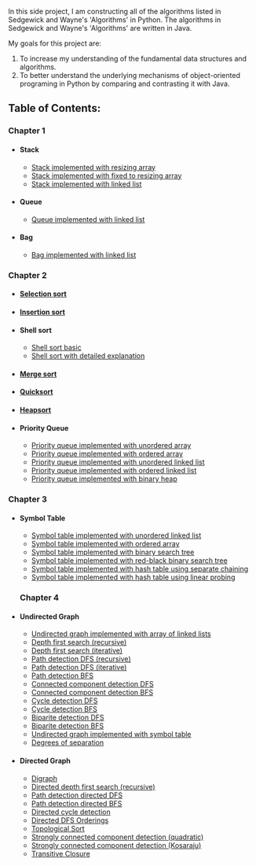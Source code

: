 In this side project, I am constructing all of the algorithms listed in Sedgewick and Wayne's 'Algorithms' in Python. 
The algorithms in Sedgewick and Wayne's 'Algorithms' are written in Java. 

My goals for this project are:
1. To increase my understanding of the fundamental data structures and algorithms. 
2. To better understand the underlying mechanisms of object-oriented programing in Python by comparing and contrasting it with Java.

## Table of Contents:

### Chapter 1
- #### Stack<br>
  - [Stack implemented with resizing array](chapter_1/stack/stack_resizingarray.py)<br>
  - [Stack implemented with fixed to resizing array](chapter_1/stack/stack_resizingarray.py)<br>
  - [Stack implemented with linked list](chapter_1/stack/stack_resizingarray.py)<br>
- #### Queue<br>
  - [Queue implemented with linked list](chapter_1/queue/queue_linkedlist.py)<br>
- #### Bag<br>
  - [Bag implemented with linked list](chapter_1/bag/bag_linkedlist.py)<br>
  
  
  
### Chapter 2
- #### [Selection sort](chapter_2/selection_sort/selection_sort.py)<br>
- #### [Insertion sort](chapter_2/insertion_sort/insertion_sort.py)<br>
- #### Shell sort<br>
  - [Shell sort basic](chapter_2/shell_sort/shell_sort.py)<br>
  - [Shell sort with detailed explanation](chapter_2/shell_sort/shell_sort_explanation.py)<br>
- #### [Merge sort](chapter_2/merge_sort/merge_sort.py)<br>
- #### [Quicksort](chapter_2/quicksort/quicksort.py)<br>
- #### [Heapsort](chapter_2/heapsort/heapsort.py)<br>
- #### Priority Queue<br>
  - [Priority queue implemented with unordered array](chapter_2/priority_queue/priorityqueue_unorderedarray.py)<br>
  - [Priority queue implemented with ordered array](chapter_2/priority_queue/priorityqueue_orderedarray.py)<br>
  - [Priority queue implemented with unordered linked list](chapter_2/priority_queue/priorityqueue_unorderedlinkedlist.py)<br>
  - [Priority queue implemented with ordered linked list](chapter_2/priority_queue/priorityqueue_orderedlinkedlist.py)<br>
  - [Priority queue implemented with binary heap](chapter_2/priority_queue/priorityqueue_binaryheap.py)<br>
  
  
### Chapter 3
- #### Symbol Table<br>
  - [Symbol table implemented with unordered linked list](chapter_3/st_sequentialsearch_unorderedlinkedlist/st_sequentialsearch_unorderedlinkedlist.py)<br>
  - [Symbol table implemented with ordered array](chapter_3/st_binarysearch_orderedarray/st_binarysearch_orderedarray.py)<br>
  - [Symbol table implemented with binary search tree](chapter_3/st_binarysearchtree/st_binarysearchtree.py)<br>
  - [Symbol table implemented with red-black binary search tree](chapter_3/st_redblack_binarysearchtree/st_redblack_binarysearchtree.py)<br>
  - [Symbol table implemented with hash table using separate chaining](chapter_3/st_hashtable_separatechaining/st_hashtable_separatechaining.py)<br>
  - [Symbol table implemented with hash table using linear probing](chapter_3/st_hashtable_linearprobing/st_hashtable_linearprobing.py)<br>
  
  ### Chapter 4
- #### Undirected Graph<br>
  - [Undirected graph implemented with array of linked lists](chapter_4/undirected_graphs/graph_array_adjacencylists.py)<br>
  - [Depth first search (recursive)](chapter_4/undirected_graphs/dfs_recursive.py)<br>
  - [Depth first search (iterative)](chapter_4/undirected_graphs/dfs_iterative.py)<br>
  - [Path detection DFS (recursive)](chapter_4/undirected_graphs/paths_dfs_recursive.py)<br>
  - [Path detection DFS (iterative)](chapter_4/undirected_graphs/paths_dfs_iterative.py)<br>
  - [Path detection BFS](chapter_4/undirected_graphs/paths_bfs.py)<br>
  - [Connected component detection DFS](chapter_4/undirected_graphs/connected_components.py)<br>
  - [Connected component detection BFS](chapter_4/undirected_graphs/connected_components_bfs.py)<br>
  - [Cycle detection DFS](chapter_4/undirected_graphs/cycle.py)<br>
  - [Cycle detection BFS](chapter_4/undirected_graphs/cycle_bfs.py)<br>
  - [Biparite detection DFS](chapter_4/undirected_graphs/biparite.py)<br>
  - [Biparite detection BFS](chapter_4/undirected_graphs/biparite_bfs.py)<br>
  - [Undirected graph implemented with symbol table](chapter_4/undirected_graphs/symbol_graph.py)<br>
  - [Degrees of separation](chapter_4/undirected_graphs/degrees_of_separation.py)<br>
  
- #### Directed Graph <br>
  - [Digraph](chapter_4/directed_graphs/digraph.py)<br>
  - [Directed depth first search (recursive)](chapter_4/directed_graphs/directed_dfs.py)<br>
  - [Path detection directed DFS](chapter_4/directed_graphs/paths_dfs_directed.py)<br>
  - [Path detection directed BFS](chapter_4/directed_graphs/paths_bfs_directed.py)<br>
  - [Directed cycle detection](chapter_4/directed_graphs/directed_cycle.py)<br>
  - [Directed DFS Orderings](chapter_4/directed_graphs/directed_dfs_orderings.py)<br>
  - [Topological Sort](chapter_4/directed_graphs/topological.py)<br>
  - [Strongly connected component detection (quadratic)](chapter_4/directed_graphs/scc_quadratic.py)<br>
  - [Strongly connected component detection (Kosaraju)](chapter_4/directed_graphs/scc_kosaraju.py)<br>
  - [Transitive Closure](chapter_4/directed_graphs/transitive_closure.py)<br>
  
